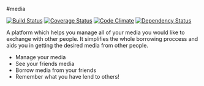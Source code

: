#media

[![Build Status](https://travis-ci.org/thomaseger/media.png?branch=master)](https://travis-ci.org/thomaseger/media) [![Coverage Status](https://coveralls.io/repos/thomaseger/media/badge.png)](https://coveralls.io/r/thomaseger/media) [![Code Climate](https://codeclimate.com/github/thomaseger/media.png)](https://codeclimate.com/github/thomaseger/media) [![Dependency Status](https://gemnasium.com/thomaseger/media.png)](https://gemnasium.com/thomaseger/media)

A platform which helps you manage all of your media you would like to exchange with other people. It simplifies the whole borrowing proccess and aids you in getting the desired media from other people.

* Manage your media
* See your friends media
* Borrow media from your friends
* Remember what you have lend to others!

